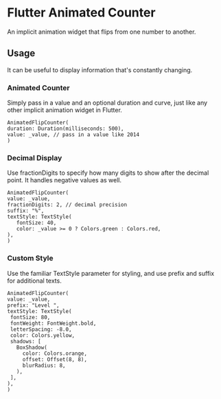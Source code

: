 # Flutter Animated Counter

An implicit animation widget that flips from one number to another.

## Usage

It can be useful to display information that's constantly changing.

### Animated Counter

Simply pass in a value and an optional duration and curve, just like any other implicit animation widget in Flutter.

   ```
   AnimatedFlipCounter(
  duration: Duration(milliseconds: 500),
  value: _value, // pass in a value like 2014
)
   ```

### Decimal Display

Use fractionDigits to specify how many digits to show after the decimal point. It handles negative values as well.

   ```
   AnimatedFlipCounter(
  value: _value,
  fractionDigits: 2, // decimal precision
  suffix: "%",
  textStyle: TextStyle(
      fontSize: 40,
      color: _value >= 0 ? Colors.green : Colors.red,
  ),
)
   ```

### Custom Style

Use the familiar TextStyle parameter for styling, and use prefix and suffix for additional texts.

   ```
   AnimatedFlipCounter(
  value: _value,
  prefix: "Level ",
  textStyle: TextStyle(
    fontSize: 80,
    fontWeight: FontWeight.bold,
    letterSpacing: -8.0,
    color: Colors.yellow,
    shadows: [
      BoxShadow(
        color: Colors.orange,
        offset: Offset(8, 8),
        blurRadius: 8,
      ),
    ],
  ),
)
   ```

